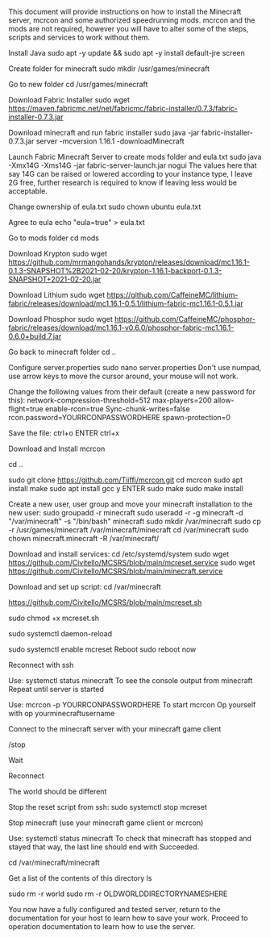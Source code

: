This document will provide instructions on how to install the Minecraft server, mcrcon and some authorized speedrunning mods. mcrcon and the mods are not required, however you will have to alter some of the steps, scripts and services to work without them.

Install Java
sudo apt -y update && sudo apt -y install default-jre screen

Create folder for minecraft
sudo mkdir /usr/games/minecraft

Go to new folder
cd /usr/games/minecraft

Download Fabric Installer
sudo wget https://maven.fabricmc.net/net/fabricmc/fabric-installer/0.7.3/fabric-installer-0.7.3.jar

Download minecraft and run fabric installer
sudo java -jar fabric-installer-0.7.3.jar server -mcversion 1.16.1 -downloadMinecraft

Launch Fabric Minecraft Server to create mods folder and eula.txt
sudo java -Xmx14G -Xms14G -jar fabric-server-launch.jar nogui
The values here that say 14G can be raised or lowered according to your instance type, I leave 2G free, further research is required to know if leaving less would be acceptable.

Change ownership of eula.txt
sudo chown ubuntu eula.txt

Agree to eula
echo "eula=true" > eula.txt

Go to mods folder
cd mods

Download Krypton
sudo wget https://github.com/mrmangohands/krypton/releases/download/mc1.16.1-0.1.3-SNAPSHOT%2B2021-02-20/krypton-1.16.1-backport-0.1.3-SNAPSHOT+2021-02-20.jar

Download Lithium
sudo wget  https://github.com/CaffeineMC/lithium-fabric/releases/download/mc1.16.1-0.5.1/lithium-fabric-mc1.16.1-0.5.1.jar

Download Phosphor
sudo wget https://github.com/CaffeineMC/phosphor-fabric/releases/download/mc1.16.1-v0.6.0/phosphor-fabric-mc1.16.1-0.6.0+build.7.jar

Go back to minecraft folder
cd ..


Configure server.properties
sudo nano server.properties
Don't use numpad, use arrow keys to move the cursor around, your mouse will not work.

Change the following values from their default (create a new password for this):
network-compression-threshold=512
max-players=200
allow-flight=true
enable-rcon=true
Sync-chunk-writes=false
rcon.password=YOURRCONPASSWORDHERE
spawn-protection=0

Save the file:
ctrl+o
ENTER
ctrl+x

Download and Install mcrcon

cd ..

sudo git clone https://github.com/Tiiffi/mcrcon.git
cd mcrcon
sudo apt install make
sudo apt install gcc
y
ENTER
sudo make
sudo make install

Create a new user, user group and move your minecraft installation to the new user:
sudo groupadd -r minecraft
sudo useradd -r -g minecraft -d "/var/minecraft" -s "/bin/bash" minecraft
sudo mkdir /var/minecraft
sudo cp -r /usr/games/minecraft /var/minecraft/minecraft
cd /var/minecraft
sudo chown minecraft.minecraft -R /var/minecraft/

Download and install services:
cd /etc/systemd/system
sudo wget https://github.com/Civitello/MCSRS/blob/main/mcreset.service
sudo wget https://github.com/Civitello/MCSRS/blob/main/minecraft.service

Download and set up script:
cd /var/minecraft

https://github.com/Civitello/MCSRS/blob/main/mcreset.sh

sudo chmod +x mcreset.sh

sudo systemctl daemon-reload

sudo systemctl enable mcreset
Reboot
sudo reboot now

Reconnect with ssh

Use:
systemctl status minecraft
To see the console output from minecraft
Repeat until server is started

Use:
mcrcon -p YOURRCONPASSWORDHERE
To start mcrcon
Op yourself with
op yourminecraftusername

Connect to the minecraft server with your minecraft game client

/stop

Wait

Reconnect

The world should be different

Stop the reset script from ssh:
sudo systemctl stop mcreset

Stop minecraft (use your minecraft game client or mcrcon)

Use:
systemctl status minecraft
To check that minecraft has stopped and stayed that way, the last line should end with Succeeded.

cd /var/minecraft/minecraft

Get a list of the contents of this directory
ls

sudo rm -r world 
sudo rm -r OLDWORLDDIRECTORYNAMESHERE

You now have a fully configured and tested server, return to the documentation for your host to learn how to save your work. Proceed to operation documentation to learn how to use the server.
